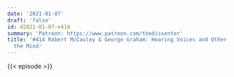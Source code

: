 ```yaml
---
date: '2021-01-07'
draft: 'false'
id: d2021-01-07-e414
summary: 'Patreon: https://www.patreon.com/thedissenter'
title: '#414 Robert McCauley & George Graham: Hearing Voices and Other Matters of
  the Mind'
---
```

{{< episode >}}
